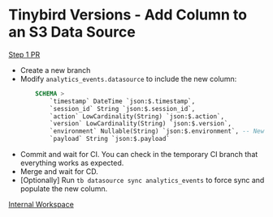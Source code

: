 # Tinybird Versions - Add Column to an S3 Data Source

[Step 1 PR](https://github.com/tinybirdco/use-case-examples/pull/281)

- Create a new branch
- Modify `analytics_events.datasource` to include the new column:
    ```sql
        SCHEMA >
            `timestamp` DateTime `json:$.timestamp`,
            `session_id` String `json:$.session_id`,
            `action` LowCardinality(String) `json:$.action`,
            `version` LowCardinality(String) `json:$.version`,
            `environment` Nullable(String) `json:$.environment`, -- New column
            `payload` String `json:$.payload`
    ```
- Commit and wait for CI. You can check in the temporary CI branch that everything works as expected.
- Merge and wait for CD.
- [Optionally] Run `tb datasource sync analytics_events` to force sync and populate the new column.

[Internal Workspace](https://ui.tinybird.co/7e0624bd-635c-4d21-b4b1-436114425add/dashboard)
